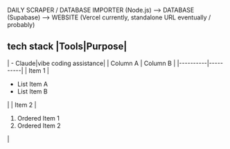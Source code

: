 DAILY SCRAPER / DATABASE IMPORTER (Node.js) --> DATABASE (Supabase) --> WEBSITE (Vercel currently, standalone URL eventually / probably)

tech stack
|Tools|Purpose|
---------------
| - Claude|vibe coding assistance|
| Column A | Column B |
|----------|----------|
| Item 1   | <ul><li>List Item A</li><li>List Item B</li></ul> |
| Item 2   | <ol><li>Ordered Item 1</li><li>Ordered Item 2</li></ol> |